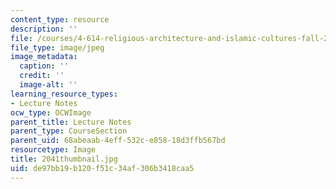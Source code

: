 ```yaml
---
content_type: resource
description: ''
file: /courses/4-614-religious-architecture-and-islamic-cultures-fall-2002/de97bb19b120f51c34af306b3418caa5_2041thumbnail.jpg
file_type: image/jpeg
image_metadata:
  caption: ''
  credit: ''
  image-alt: ''
learning_resource_types:
- Lecture Notes
ocw_type: OCWImage
parent_title: Lecture Notes
parent_type: CourseSection
parent_uid: 68abeaab-4eff-532c-e858-18d3ffb567bd
resourcetype: Image
title: 2041thumbnail.jpg
uid: de97bb19-b120-f51c-34af-306b3418caa5
---
```


